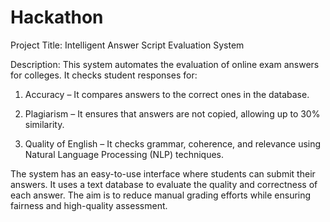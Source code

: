 # Hackathon
Project Title: Intelligent Answer Script Evaluation System

Description:
This system automates the evaluation of online exam answers for colleges. It checks student responses for:

1. Accuracy – It compares answers to the correct ones in the database.


2. Plagiarism – It ensures that answers are not copied, allowing up to 30% similarity.


3. Quality of English – It checks grammar, coherence, and relevance using Natural Language Processing (NLP) techniques.



The system has an easy-to-use interface where students can submit their answers. It uses a text database to evaluate the quality and correctness of each answer. The aim is to reduce manual grading efforts while ensuring fairness and high-quality assessment.
